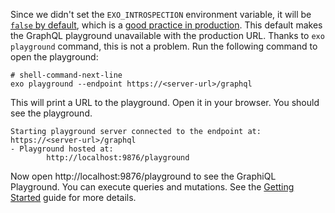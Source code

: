 Since we didn't set the `EXO_INTROSPECTION` environment variable, it will be [`false` by default](/cli-reference/environment.md#control), which is a [good practice in production](/production/introspection.md). This default makes the GraphQL playground unavailable with the production URL. Thanks to `exo playground` command, this is not a problem. Run the following command to open the playground:

```shell-session
# shell-command-next-line
exo playground --endpoint https://<server-url>/graphql
```

This will print a URL to the playground. Open it in your browser. You should see the playground.

```shell-session
Starting playground server connected to the endpoint at: https://<server-url>/graphql
- Playground hosted at:
        http://localhost:9876/playground
```

Now open http://localhost:9876/playground to see the GraphiQL Playground. You can execute queries and mutations. See the [Getting Started](/getting-started/local.md#using-the-graphiql-interface) guide for more details.
